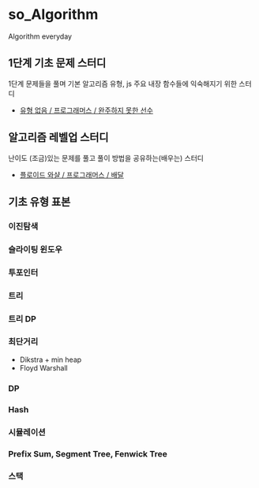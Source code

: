 # so_Algorithm

Algorithm everyday

## 1단계 기초 문제 스터디

1단계 문제들을 풀며 기본 알고리즘 유형, js 주요 내장 함수들에 익숙해지기 위한 스터디

- [유형 없음 / 프로그래머스 / 완주하지 못한 선수](https://programmers.co.kr/learn/courses/30/lessons/42576)

## 알고리즘 레벨업 스터디

난이도 (조금)있는 문제를 풀고 풀이 방법을 공유하는(배우는) 스터디

- [플로이드 와샬 / 프로그래머스 / 배달](https://programmers.co.kr/learn/courses/30/lessons/12978)

## 기초 유형 표본

### 이진탐색

### 슬라이팅 윈도우

### 투포인터

### 트리

### 트리 DP

### 최단거리

- Dikstra + min heap
- Floyd Warshall

### DP

### Hash

### 시뮬레이션

### Prefix Sum, Segment Tree, Fenwick Tree

### 스택
